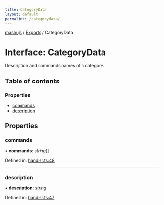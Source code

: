 ```yaml
---
title: CategoryData
layout: default
permalink: /categorydata/
---
```

[mashujs](/) / [Exports](/modules/) / CategoryData

# Interface: CategoryData

Description and commands names of a category.

## Table of contents

### Properties

- [commands](/categorydata/#commands)
- [description](/categorydata/#description)

## Properties

### commands

• **commands**: *string*[]

Defined in: [handler.ts:48](https://github.com/EpokTarren/mashu/blob/97910c8/src/handler.ts#L48)

___

### description

• **description**: *string*

Defined in: [handler.ts:47](https://github.com/EpokTarren/mashu/blob/97910c8/src/handler.ts#L47)
